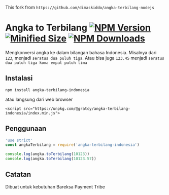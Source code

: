 This fork from `https://github.com/dimaskiddo/angka-terbilang-nodejs`

# Angka to Terbilang [![NPM Version](https://img.shields.io/badge/npm-v6.13.4-blue)](https://www.npmjs.com/package/@gratcy/angka-terbilang-indonesia) [![Minified Size](https://img.shields.io/badge/minified_size-1.3Kib-blue)](https://www.npmjs.com/package/@gratcy/angka-terbilang-indonesia) [![NPM Downloads](https://img.shields.io/badge/downloads-464K-green)](https://www.npmjs.com/package/@gratcy/angka-terbilang-indonesia)
Mengkonversi angka ke dalam bilangan bahasa Indonesia. Misalnya dari `123`, menjadi `seratus dua puluh tiga`. Atau bisa juga `123.45` menjadi `seratus dua puluh tiga koma empat puluh lima`

## Instalasi

```
npm install angka-terbilang-indonesia
```

atau langsung dari web browser

```
<script src="https://unpkg.com/@gratcy/angka-terbilang-indonesia/index.min.js">
```

## Penggunaan

```js
'use strict'
const angkaTerbilang = require('angka-terbilang-indonesia')

console.log(angka.toTerbilang(10123))
console.log(angka.toTerbilang(10123.57))
```

## Catatan
Dibuat untuk kebutuhan Bareksa Payment Tribe